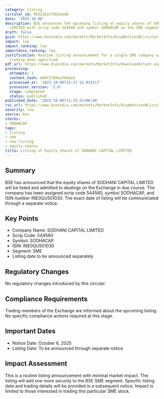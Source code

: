 ```yaml
---
category: listing
circular_id: 05521b2cf6b2dad8
date: '2025-10-06'
description: BSE announces the upcoming listing of equity shares of SODHANI CAPITAL
  LIMITED with scrip code 544560 and symbol SODHACAP on the SME segment.
draft: false
guid: https://www.bseindia.com/markets/MarketInfo/DispNoticesNCirculars.aspx?Noticeid={F0FB8AF4-F470-4244-A8FD-3EBEDEF366CC}&noticeno=20251006-26&dt=10/06/2025&icount=26&totcount=64&flag=0
impact: low
impact_ranking: low
importance_ranking: low
justification: Routine listing announcement for a single SME company with no immediate
  trading date specified
pdf_url: https://www.bseindia.com/markets/MarketInfo/DownloadAttach.aspx?id=20251006-26&attachedId=
processing:
  attempts: 1
  content_hash: e00f2f88eaf6b6a3
  processed_at: '2025-10-06T15:37:12.029117'
  processor_version: '2.0'
  stage: completed
  status: published
published_date: '2025-10-06T11:15:21+00:00'
rss_url: https://www.bseindia.com/markets/MarketInfo/DispNoticesNCirculars.aspx?Noticeid={F0FB8AF4-F470-4244-A8FD-3EBEDEF366CC}&noticeno=20251006-26&dt=10/06/2025&icount=26&totcount=64&flag=0
severity: low
source: bse
stocks:
- SODHACAP
tags:
- listing
- sme
- new-listing
- equity-shares
title: Listing of Equity Shares of SODHANI CAPITAL LIMITED
---
```


## Summary

BSE has announced that the equity shares of SODHANI CAPITAL LIMITED will be listed and admitted to dealings on the Exchange in due course. The company has been assigned scrip code 544560, symbol SODHACAP, and ISIN number INE0QU501030. The exact date of listing will be communicated through a separate notice.

## Key Points

- Company Name: SODHANI CAPITAL LIMITED
- Scrip Code: 544560
- Symbol: SODHACAP
- ISIN: INE0QU501030
- Segment: SME
- Listing date to be announced separately

## Regulatory Changes

No regulatory changes introduced by this circular.

## Compliance Requirements

Trading members of the Exchange are informed about the upcoming listing. No specific compliance actions required at this stage.

## Important Dates

- Notice Date: October 6, 2025
- Listing Date: To be announced through separate notice

## Impact Assessment

This is a routine listing announcement with minimal market impact. The listing will add one more security to the BSE SME segment. Specific listing date and trading details will be provided in a subsequent notice. Impact is limited to those interested in trading this particular SME stock.